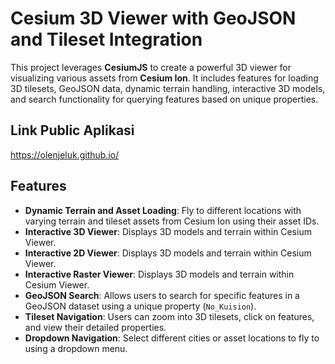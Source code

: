 # Cesium 3D Viewer with GeoJSON and Tileset Integration

This project leverages **CesiumJS** to create a powerful 3D viewer for visualizing various assets from **Cesium Ion**. It includes features for loading 3D tilesets, GeoJSON data, dynamic terrain handling, interactive 3D models, and search functionality for querying features based on unique properties.

## Link Public Aplikasi
https://olenjeluk.github.io/

## Features

- **Dynamic Terrain and Asset Loading**: Fly to different locations with varying terrain and tileset assets from Cesium Ion using their asset IDs.
- **Interactive 3D Viewer**: Displays 3D models and terrain within Cesium Viewer.
- **Interactive 2D Viewer**: Displays 3D models and terrain within Cesium Viewer.
- **Interactive Raster Viewer**: Displays 3D models and terrain within Cesium Viewer.
- **GeoJSON Search**: Allows users to search for specific features in a GeoJSON dataset using a unique property (`No_Kuision`).
- **Tileset Navigation**: Users can zoom into 3D tilesets, click on features, and view their detailed properties.
- **Dropdown Navigation**: Select different cities or asset locations to fly to using a dropdown menu.
